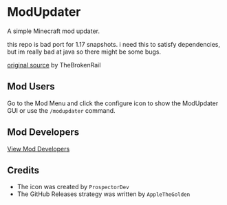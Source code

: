 # ModUpdater
A simple Minecraft mod updater.

this repo is bad port for 1.17 snapshots.
i need this to satisfy dependencies, but im really bad at java so there might be some bugs.
 
[original source](https://gitea.thebrokenrail.com/TheBrokenRail/ModUpdater) by TheBrokenRail

## Mod Users
Go to the Mod Menu and click the configure icon to show the ModUpdater GUI or use the ```/modupdater``` command.

## Mod Developers
[View Mod Developers](MOD_DEVELOPER.md)

## Credits
- The icon was created by ``ProspectorDev``
- The GitHub Releases strategy was written by ``AppleTheGolden``